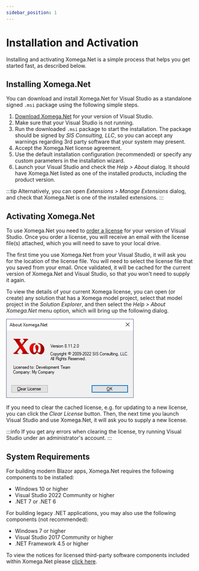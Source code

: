 ```yaml
---
sidebar_position: 1
---
```


# Installation and Activation

Installing and activating Xomega.Net is a simple process that helps you get started fast, as described below.

## Installing Xomega.Net

You can download and install Xomega.Net for Visual Studio as a standalone signed `.msi` package using the following simple steps.
1. [Download Xomega.Net](https://xomega.net/System/Download.aspx) for your version of Visual Studio.
1. Make sure that your Visual Studio is not running.
1. Run the downloaded `.msi` package to start the installation. The package should be signed by *SIS Consulting, LLC*, so you can accept any warnings regarding 3rd party software that your system may present.
1. Accept the Xomega.Net license agreement.
1. Use the default installation configuration (recommended) or specify any custom parameters in the installation wizard.
1. Launch your Visual Studio and check the *Help > About* dialog. It should have Xomega.Net listed as one of the installed products, including the product version.

:::tip
Alternatively, you can open *Extensions > Manage Extensions* dialog, and check that Xomega.Net is one of the installed extensions.
:::

## Activating Xomega.Net

To use Xomega.Net you need to [order a license](https://xomega.net/System/Order.aspx) for your version of Visual Studio. Once you order a license, you will receive an email with the license file(s) attached, which you will need to save to your local drive.

The first time you use Xomega.Net from your Visual Studio, it will ask you for the location of the license file. You will need to select the license file that you saved from your email. Once validated, it will be cached for the current version of Xomega.Net and Visual Studio, so that you won't need to supply it again.

To view the details of your current Xomega license, you can open (or create) any solution that has a Xomega model project, select that model project in the *Solution Explorer*, and then select the *Help > About Xomega.Net* menu option, which will bring up the following dialog.

![About Xomega](img/about-xomega.png)

If you need to clear the cached license, e.g. for updating to a new license, you can click the *Clear License* button. Then, the next time you launch Visual Studio and use Xomega.Net, it will ask you to supply a new license.

:::info
If you get any errors when clearing the license, try running Visual Studio under an administrator's account.
:::

## System Requirements

For building modern Blazor apps, Xomega.Net requires the following components to be installed:

- Windows 10 or higher
- Visual Studio 2022 Community or higher
- .NET 7 or .NET 6

For building legacy .NET applications, you may also use the following components (not recommended):

- Windows 7 or higher
- Visual Studio 2017 Community or higher
- .NET Framework 4.5 or higher

To view the notices for licensed third-party software components included within Xomega.Net please [click here](third-party).
